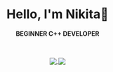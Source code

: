 <div align="center">
  
# Hello, I'm Nikita🤝

**BEGINNER C++ DEVELOPER**

<br/>

<p align="center">
  <a href="https://github.com/Jak3Boom?tab=repositories">
    <img align="center" src="https://github-readme-stats.vercel.app/api?username=jak3boom&theme=default&show_icons=true&rank_icon=github&bg_color=ffffff&text_color=000000&title_color=000000&icon_color=000000&border_color=000000" />
    <img align="center" src="https://github-readme-stats.vercel.app/api/top-langs?username=jak3boom&layout=compact&langs_count=8&theme=default&show_icons=true&bg_color=fffffe&text_color=000000&title_color=000000" />
  </a>
</p>

</div>
